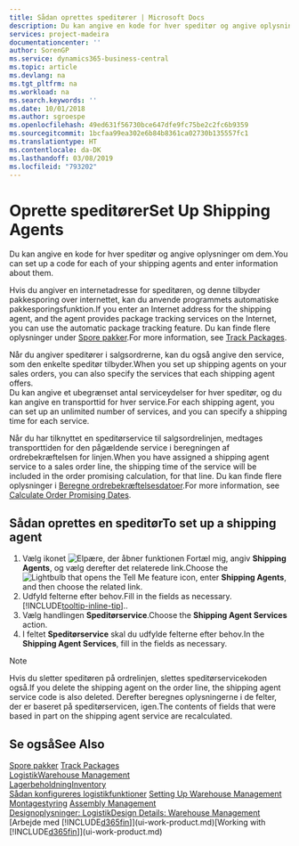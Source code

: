 ```yaml
---
title: Sådan oprettes speditører | Microsoft Docs
description: Du kan angive en kode for hver speditør og angive oplysninger om dem.
services: project-madeira
documentationcenter: ''
author: SorenGP
ms.service: dynamics365-business-central
ms.topic: article
ms.devlang: na
ms.tgt_pltfrm: na
ms.workload: na
ms.search.keywords: ''
ms.date: 10/01/2018
ms.author: sgroespe
ms.openlocfilehash: 49ed631f56730bce647dfe9fc75be2c2fc6b9359
ms.sourcegitcommit: 1bcfaa99ea302e6b84b8361ca02730b135557fc1
ms.translationtype: HT
ms.contentlocale: da-DK
ms.lasthandoff: 03/08/2019
ms.locfileid: "793202"
---
```

# <a name="set-up-shipping-agents"></a><span data-ttu-id="9a32f-103">Oprette speditører</span><span class="sxs-lookup"><span data-stu-id="9a32f-103">Set Up Shipping Agents</span></span>
<span data-ttu-id="9a32f-104">Du kan angive en kode for hver speditør og angive oplysninger om dem.</span><span class="sxs-lookup"><span data-stu-id="9a32f-104">You can set up a code for each of your shipping agents and enter information about them.</span></span>  

<span data-ttu-id="9a32f-105">Hvis du angiver en internetadresse for speditøren, og denne tilbyder pakkesporing over internettet, kan du anvende programmets automatiske pakkesporingsfunktion.</span><span class="sxs-lookup"><span data-stu-id="9a32f-105">If you enter an Internet address for the shipping agent, and the agent provides package tracking services on the Internet, you can use the automatic package tracking feature.</span></span> <span data-ttu-id="9a32f-106">Du kan finde flere oplysninger under [Spore pakker](sales-how-track-packages.md).</span><span class="sxs-lookup"><span data-stu-id="9a32f-106">For more information, see [Track Packages](sales-how-track-packages.md).</span></span>

<span data-ttu-id="9a32f-107">Når du angiver speditører i salgsordrerne, kan du også angive den service, som den enkelte speditør tilbyder.</span><span class="sxs-lookup"><span data-stu-id="9a32f-107">When you set up shipping agents on your sales orders, you can also specify the services that each shipping agent offers.</span></span>  
<span data-ttu-id="9a32f-108">Du kan angive et ubegrænset antal serviceydelser for hver speditør, og du kan angive en transporttid for hver service.</span><span class="sxs-lookup"><span data-stu-id="9a32f-108">For each shipping agent, you can set up an unlimited number of services, and you can specify a shipping time for each service.</span></span>  

<span data-ttu-id="9a32f-109">Når du har tilknyttet en speditørservice til salgsordrelinjen, medtages transporttiden for den pågældende service i beregningen af ordrebekræftelsen for linjen.</span><span class="sxs-lookup"><span data-stu-id="9a32f-109">When you have assigned a shipping agent service to a sales order line, the shipping time of the service will be included in the order promising calculation, for that line.</span></span> <span data-ttu-id="9a32f-110">Du kan finde flere oplysninger i [Beregne ordrebekræftelsesdatoer](sales-how-to-calculate-order-promising-dates.md).</span><span class="sxs-lookup"><span data-stu-id="9a32f-110">For more information, see [Calculate Order Promising Dates](sales-how-to-calculate-order-promising-dates.md).</span></span>

## <a name="to-set-up-a-shipping-agent"></a><span data-ttu-id="9a32f-111">Sådan oprettes en speditør</span><span class="sxs-lookup"><span data-stu-id="9a32f-111">To set up a shipping agent</span></span>  
1.  <span data-ttu-id="9a32f-112">Vælg ikonet ![Elpære, der åbner funktionen Fortæl mig](media/ui-search/search_small.png "Fortæl mig, hvad du vil foretage dig"), angiv **Shipping Agents**, og vælg derefter det relaterede link.</span><span class="sxs-lookup"><span data-stu-id="9a32f-112">Choose the ![Lightbulb that opens the Tell Me feature](media/ui-search/search_small.png "Tell me what you want to do") icon, enter **Shipping Agents**, and then choose the related link.</span></span>  
2.  <span data-ttu-id="9a32f-113">Udfyld felterne efter behov.</span><span class="sxs-lookup"><span data-stu-id="9a32f-113">Fill in the fields as necessary.</span></span> [!INCLUDE[tooltip-inline-tip](includes/tooltip-inline-tip_md.md)]<span data-ttu-id="9a32f-114">.</span><span class="sxs-lookup"><span data-stu-id="9a32f-114">.</span></span>  
3.  <span data-ttu-id="9a32f-115">Vælg handlingen **Speditørservice**.</span><span class="sxs-lookup"><span data-stu-id="9a32f-115">Choose the **Shipping Agent Services** action.</span></span>
4. <span data-ttu-id="9a32f-116">I feltet **Speditørservice** skal du udfylde felterne efter behov.</span><span class="sxs-lookup"><span data-stu-id="9a32f-116">In the **Shipping Agent Services**, fill in the fields as necessary.</span></span>

> [!NOTE]  
>  <span data-ttu-id="9a32f-117">Hvis du sletter speditøren på ordrelinjen, slettes speditørservicekoden også.</span><span class="sxs-lookup"><span data-stu-id="9a32f-117">If you delete the shipping agent on the order line, the shipping agent service code is also deleted.</span></span> <span data-ttu-id="9a32f-118">Derefter beregnes oplysningerne i de felter, der er baseret på speditørservicen, igen.</span><span class="sxs-lookup"><span data-stu-id="9a32f-118">The contents of fields that were based in part on the shipping agent service are recalculated.</span></span>  

## <a name="see-also"></a><span data-ttu-id="9a32f-119">Se også</span><span class="sxs-lookup"><span data-stu-id="9a32f-119">See Also</span></span>
<span data-ttu-id="9a32f-120">[Spore pakker](sales-how-track-packages.md)  </span><span class="sxs-lookup"><span data-stu-id="9a32f-120">[Track Packages](sales-how-track-packages.md)  </span></span>  
[<span data-ttu-id="9a32f-121">Logistik</span><span class="sxs-lookup"><span data-stu-id="9a32f-121">Warehouse Management</span></span>](warehouse-manage-warehouse.md)  
[<span data-ttu-id="9a32f-122">Lagerbeholdning</span><span class="sxs-lookup"><span data-stu-id="9a32f-122">Inventory</span></span>](inventory-manage-inventory.md)  
<span data-ttu-id="9a32f-123">[Sådan konfigureres logistikfunktioner](warehouse-setup-warehouse.md)   </span><span class="sxs-lookup"><span data-stu-id="9a32f-123">[Setting Up Warehouse Management](warehouse-setup-warehouse.md)   </span></span>  
<span data-ttu-id="9a32f-124">[Montagestyring](assembly-assemble-items.md)  </span><span class="sxs-lookup"><span data-stu-id="9a32f-124">[Assembly Management](assembly-assemble-items.md)  </span></span>  
[<span data-ttu-id="9a32f-125">Designoplysninger: Logistik</span><span class="sxs-lookup"><span data-stu-id="9a32f-125">Design Details: Warehouse Management</span></span>](design-details-warehouse-management.md)  
<span data-ttu-id="9a32f-126">[Arbejde med [!INCLUDE[d365fin](includes/d365fin_md.md)]](ui-work-product.md)</span><span class="sxs-lookup"><span data-stu-id="9a32f-126">[Working with [!INCLUDE[d365fin](includes/d365fin_md.md)]](ui-work-product.md)</span></span>  
